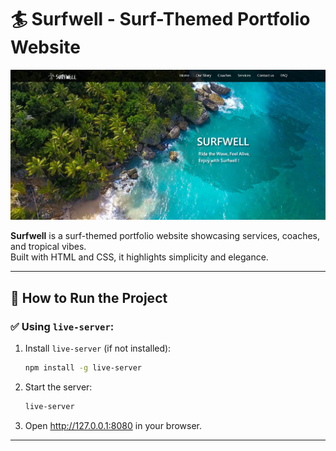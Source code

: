 # 🏄 Surfwell - Surf-Themed Portfolio Website

![Surfwell Cover](images/readme/surfwell-cover.png)

**Surfwell** is a surf-themed portfolio website showcasing services, coaches, and tropical vibes.  
Built with HTML and CSS, it highlights simplicity and elegance.

---
## 🚀 How to Run the Project

### ✅ Using `live-server`:
1. Install `live-server` (if not installed):
   ```bash
   npm install -g live-server

2. Start the server:
   ```bash
   live-server

3. Open http://127.0.0.1:8080 in your browser.

---
